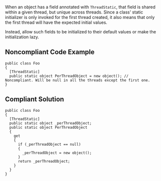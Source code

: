When an object has a field annotated with `ThreadStatic`, that field is shared within a given thread, but unique across threads. Since a class' static initializer is only invoked for the first thread created, it also means that only the first thread will have the expected initial values.
 
Instead, allow such fields to be initialized to their default values or make the initialization lazy.
 
## Noncompliant Code Example

    public class Foo
    {
      [ThreadStatic]
      public static object PerThreadObject = new object(); // Noncompliant. Will be null in all the threads except the first one.
    }

## Compliant Solution

    public class Foo
    {
      [ThreadStatic]
      public static object _perThreadObject;
      public static object PerThreadObject
      {
        get
        {
          if (_perThreadObject == null)
          {
            _perThreadObject = new object();
          }
          return _perThreadObject;
        }
      }
    }